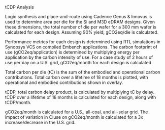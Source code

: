 tCDP Analysis

Logic synthesis and place-and-route using Cadence Genus & Innovus is used to determine area per die for the Si and M3D eDRAM designs. Given these dimensions, the total number of die per wafer for a 300 mm wafer is calculated for each design. Assuming 90% yield, gCO2eq/die is calculated. 

Performance metrics for each design is determined using RTL simulations in Synopsys VCS on compiled Embench applications. The carbon footprint of use (gCO2eq/application) is determined by multiplying energy per application by the carbon intensity of use. For a case study of 2 hours of use per day on a U.S. grid, gCO2eq/month for each design is calculated. 

Total carbon per die (tC) is the sum of the embodied and operational carbon contributions. Total carbon over a lifetime of 18 months is plotted, with operational and embodied contributions shown in overlay.

tCDP, total carbon delay product, is calculated by multiplying tC by delay. tCDP over a lifetime of 18 months is calculated for each design, along with tCDP/month. 

gCO2eq/month is calculated for a U.S., all-coal, and all-solar grid. The impact of variation in CIuse on gCO2eq/month is calculated for a 3x increase/decrease in the U.S. grid. 

